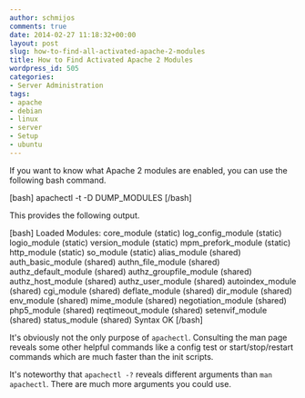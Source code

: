 ```yaml
---
author: schmijos
comments: true
date: 2014-02-27 11:18:32+00:00
layout: post
slug: how-to-find-all-activated-apache-2-modules
title: How to Find Activated Apache 2 Modules
wordpress_id: 505
categories:
- Server Administration
tags:
- apache
- debian
- linux
- server
- Setup
- ubuntu
---
```


If you want to know what Apache 2 modules are enabled, you can use the following bash command.

[bash]
apachectl -t -D DUMP_MODULES
[/bash]

This provides the following output.

[bash]
Loaded Modules:
 core_module (static)
 log_config_module (static)
 logio_module (static)
 version_module (static)
 mpm_prefork_module (static)
 http_module (static)
 so_module (static)
 alias_module (shared)
 auth_basic_module (shared)
 authn_file_module (shared)
 authz_default_module (shared)
 authz_groupfile_module (shared)
 authz_host_module (shared)
 authz_user_module (shared)
 autoindex_module (shared)
 cgi_module (shared)
 deflate_module (shared)
 dir_module (shared)
 env_module (shared)
 mime_module (shared)
 negotiation_module (shared)
 php5_module (shared)
 reqtimeout_module (shared)
 setenvif_module (shared)
 status_module (shared)
Syntax OK
[/bash]

It's obviously not the only purpose of `apachectl`. Consulting the man page reveals some other helpful commands like a config test or start/stop/restart commands which are much faster than the init scripts.

It's noteworthy that `apachectl -?` reveals different arguments than `man apachectl`. There are much more arguments you could use.


